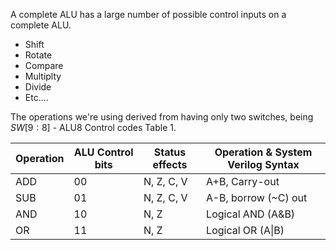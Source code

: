 A complete ALU has a large number of possible control inputs on a complete ALU.
- Shift
- Rotate
- Compare
- Multiplty
- Divide
- Etc....

The operations we're using derived from having only two switches, being $SW[9:8]$ - ALU8 Control codes Table 1.

| Operation | ALU Control bits | Status effects | Operation & System Verilog Syntax |
| ---- | ---- | ---- | ---- |
| ADD | 00 | N, Z, C, V | A+B, Carry-out |
| SUB | 01 | N, Z, C, V | A-B, borrow (~C) out |
| AND | 10 | N, Z | Logical AND (A&B) |
| OR | 11 | N, Z | Logical OR (A\|B) |
